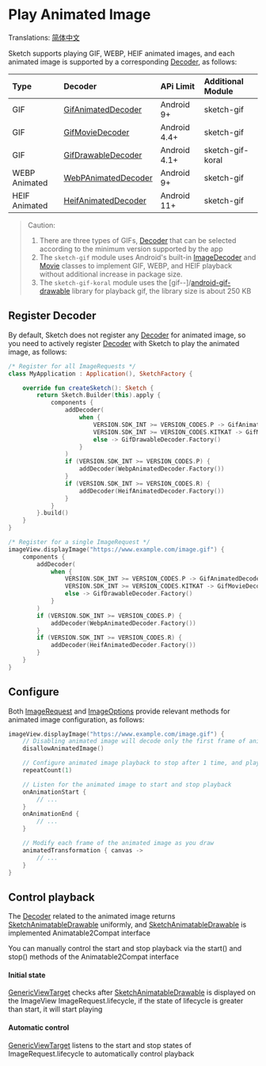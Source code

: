 # Play Animated Image

Translations: [简体中文](animated_image_zh.md)

Sketch supports playing GIF, WEBP, HEIF animated images, and each animated image is supported by a
corresponding [Decoder], as follows:

| Type          | Decoder               | APi Limit    | Additional Module |
|:--------------|:----------------------|:-------------|:------------------|
| GIF           | [GifAnimatedDecoder]  | Android 9+   | sketch-gif        |
| GIF           | [GifMovieDecoder]     | Android 4.4+ | sketch-gif        |
| GIF           | [GifDrawableDecoder]  | Android 4.1+ | sketch-gif-koral  |
| WEBP Animated | [WebPAnimatedDecoder] | Android 9+   | sketch-gif        |
| HEIF Animated | [HeifAnimatedDecoder] | Android 11+  | sketch-gif        |

> Caution:
> 1. There are three types of GIFs, [Decoder] that can be selected according to the minimum
     version supported by the app
> 2. The `sketch-gif` module uses Android's built-in [ImageDecoder] and [Movie] classes to implement
     GIF, WEBP, and HEIF playback without additional increase in package size.
> 3. The `sketch-gif-koral` module uses the [gif--]/[android-gif-drawable] library for playback
     gif, the library size is about 250 KB

## Register Decoder

By default, Sketch does not register any [Decoder] for animated image, so you need to
actively register [Decoder] with Sketch to play the animated image, as follows:

```kotlin
/* Register for all ImageRequests */
class MyApplication : Application(), SketchFactory {

    override fun createSketch(): Sketch {
        return Sketch.Builder(this).apply {
            components {
                addDecoder(
                    when {
                        VERSION.SDK_INT >= VERSION_CODES.P -> GifAnimatedDecoder.Factory()
                        VERSION.SDK_INT >= VERSION_CODES.KITKAT -> GifMovieDecoder.Factory()
                        else -> GifDrawableDecoder.Factory()
                    }
                )
                if (VERSION.SDK_INT >= VERSION_CODES.P) {
                    addDecoder(WebpAnimatedDecoder.Factory())
                }
                if (VERSION.SDK_INT >= VERSION_CODES.R) {
                    addDecoder(HeifAnimatedDecoder.Factory())
                }
            }
        }.build()
    }
}

/* Register for a single ImageRequest */
imageView.displayImage("https://www.example.com/image.gif") {
    components {
        addDecoder(
            when {
                VERSION.SDK_INT >= VERSION_CODES.P -> GifAnimatedDecoder.Factory()
                VERSION.SDK_INT >= VERSION_CODES.KITKAT -> GifMovieDecoder.Factory()
                else -> GifDrawableDecoder.Factory()
            }
        )
        if (VERSION.SDK_INT >= VERSION_CODES.P) {
            addDecoder(WebpAnimatedDecoder.Factory())
        }
        if (VERSION.SDK_INT >= VERSION_CODES.R) {
            addDecoder(HeifAnimatedDecoder.Factory())
        }
    }
}
```

## Configure

Both [ImageRequest] and [ImageOptions] provide relevant methods for animated image configuration, as
follows:

```kotlin
imageView.displayImage("https://www.example.com/image.gif") {
    // Disabling animated image will decode only the first frame of animated image
    disallowAnimatedImage()

    // Configure animated image playback to stop after 1 time, and play it in an infinite loop by default
    repeatCount(1)

    // Listen for the animated image to start and stop playback
    onAnimationStart {
        // ...
    }
    onAnimationEnd {
        // ...
    }

    // Modify each frame of the animated image as you draw 
    animatedTransformation { canvas ->
        // ...
    }
}
```

## Control playback

The [Decoder] related to the animated image returns [SketchAnimatableDrawable] uniformly,
and [SketchAnimatableDrawable] is implemented
Animatable2Compat interface

You can manually control the start and stop playback via the start() and stop() methods of the
Animatable2Compat interface

#### Initial state

[GenericViewTarget] checks after [SketchAnimatableDrawable] is displayed on the ImageView
ImageRequest.lifecycle, if the state of lifecycle is greater than start, it will start playing

#### Automatic control

[GenericViewTarget] listens to the start and stop states of ImageRequest.lifecycle to
automatically control playback


[koral--]: https://github.com/koral--

[android-gif-drawable]: https://github.com/koral--/android-gif-drawable

[GifDrawable]: https://github.com/koral--/android-gif-drawable/blob/dev/android-gif-drawable/src/main/kotlin/pl/droidsonroids/gif/GifDrawable.java

[Decoder]: ../../sketch-core/src/main/kotlin/com/github/panpf/sketch/decode/Decoder.kt

[GifAnimatedDecoder]: ../../sketch-gif/src/main/kotlin/com/github/panpf/sketch/decode/GifAnimatedDecoder.kt

[HeifAnimatedDecoder]: ../../sketch-gif/src/main/kotlin/com/github/panpf/sketch/decode/HeifAnimatedDecoder.kt

[WebpAnimatedDecoder]: ../../sketch-gif/src/main/kotlin/com/github/panpf/sketch/decode/WebpAnimatedDecoder.kt

[GifDrawableDecoder]: ../../sketch-gif-koral/src/main/kotlin/com/github/panpf/sketch/decode/GifDrawableDecoder.kt

[GifMovieDecoder]: ../../sketch-gif/src/main/kotlin/com/github/panpf/sketch/decode/GifMovieDecoder.kt

[ImageRequest]: ../../sketch-core/src/main/kotlin/com/github/panpf/sketch/request/ImageRequest.kt

[SketchFactory]: ../../sketch/src/main/kotlin/com/github/panpf/sketch/SketchFactory.kt

[SketchAnimatableDrawable]: ../../sketch-core/src/main/kotlin/com/github/panpf/sketch/drawable/SketchAnimatableDrawable.kt

[Movie]: https://cs.android.com/android/platform/superproject/+/master:frameworks/base/graphics/java/android/graphics/Movie.java

[ImageDecoder]: https://cs.android.com/android/platform/superproject/+/master:frameworks/base/graphics/java/android/graphics/ImageDecoder.java

[ImageRequest]: ../../sketch-core/src/main/kotlin/com/github/panpf/sketch/request/ImageRequest.kt

[ImageOptions]: ../../sketch-core/src/main/kotlin/com/github/panpf/sketch/request/ImageOptions.kt

[GenericViewTarget]: ../../sketch-core/src/main/kotlin/com/github/panpf/sketch/target/GenericViewTarget.kt